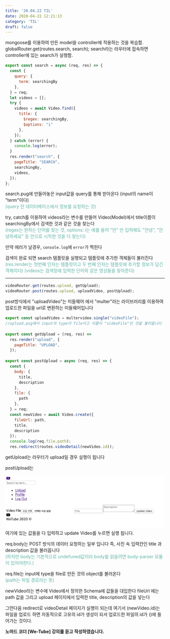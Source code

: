 ```yaml
---
title: '20.04.22 TIL'
date: 2020-04-22 12:21:13
category: 'TIL'
draft: false
---
```


mongoose를 이용하여 만든 model을 controller에 적용하는 것을 복습함.
globalRouter.get(routes.search, search);
search라는 라우터에 접속하면 controller에 있는 search가 실행함.

```js
export const search = async (req, res) => {
  const {
    query: {
      term: searchingBy
    },
  } = req;
  let videos = [];
  try {
    videos = await Video.find({
      title: {
        $regex: searchingBy,
        $options: "i"
      },
    });
  } catch (error) {
    console.log(error);
  }
  res.render("search", {
    pageTitle: "SEARCH",
    searchingBy,
    videos,
  });
};
```

search.pug에 만들어놓은 input값을 query를 통해 받아온다 (input의 name이 "term"이다)<br>
<span style="color: #60b4a6">(query 란 데이터베이스에서 정보를 요청하는 것)</span>

try, catch를 이용하여 videos라는 변수를 만들어 Video(Model)에서 title이름이 searchingBy에서 검색한 것과 같은 것을 찾는다<br>
<span style="color: #60b4a6">(regex는 원하는 단어를 찾는 것, options: i는 예를 들어 "안" 만 입력해도 "안녕", "안녕하세요" 등 안으로 시작한 것을 다 찾는다) </span>

만약 에러가 날경우, `console.log`에 `error`가 찍힌다

검색이 완료 되면 search 템플릿을 실행되고 템플릿에 추가한 객체들이 불러진다<br>
<span style="color: #60b4a6">(res.render는 첫번째 인자는 템플릿이고 두 번째 인자는 템플릿에 추가할 정보가 담긴 객체이다)</span>
<span style="color: #60b4a6">(videos는 검색창에 입력한 단어와 같은 영상들을 찾아준다)</span>
<br>

---

```js
videoRouter.get(routes.upload, getUpload);
videoRouter.post(routes.upload, uploadVideo, postUpload);
```

post방식에서 "uploadVideo"는 미들웨어 에서 "multer"라는 라이브러리를 이용하여 업로드한 파일을 url로 변환하는 미들웨어입니다


```js
export const uploadVideo = multervideo.single("videoFile");
//upload.pug에서 input의 type이 file이고 이름이 "videoFile"인 것을 불러옵니다

export const getUpload = (req, res) =>
  res.render("upload", {
    pageTitle: "UPLOAD",
  });

export const postUpload = async (req, res) => {
  const {
    body: {
      title,
      description
    },
    file: {
      path
    },
  } = req;
  const newVideo = await Video.create({
    fileUrl: path,
    title,
    description
  });
  console.log(req.file.path);
  res.redirect(routes.videoDetail(newVideo.id));
```

getUpload는 라우터가 upload일 경우 실행이 됩니다

postUpload는

![](./images/til20200422.upload.png)
<br>
여기에 있는 값들을 다 입력하고 update Video를 누르면 실행 됩니다.

req.body는 POST 방식의 데이터 요청하는 일부 입니다
즉, 사진 속 입력칸인 title 과 description 값을 불러옵니다<br>
<span style="color: #60b4a6">(하지만 body는 기본적으로 undefuned값이라 body를 읽을려면 body-parser 모듈이 있어야한다.)</span>

req.file는 input에 type을 file로 만든 것의 object를 불러온다<br>
<span style="color: #60b4a6">(path는 파일 경로라는 뜻)</span>

newVideo라는 변수에 Video에서 정의한 Schema에 값들을 대입한다
fileUrl 에는 path 값을 그리고 upload 페이지에서 입력한 title, description의 값을 넣는다

그런다음 redirect로 videoDetail 페이지가 실행이 되는데 여기서 (newVideo.id)는
파일을 업로드 하면 자동적으로 고유의 id가 생성이 되서 업로드한 파일의 id가 ()에 들어가는 것이다.

**노마드 코더 [We-Tube] 강의를 듣고 작성하였습니다.**
